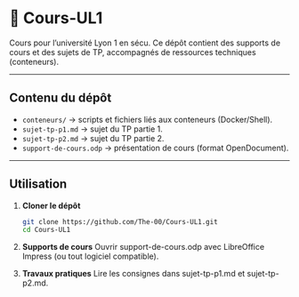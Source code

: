 # 📘 Cours-UL1

Cours pour l’université Lyon 1 en sécu.
Ce dépôt contient des supports de cours et des sujets de TP, accompagnés de ressources techniques (conteneurs).

---

## Contenu du dépôt

- `conteneurs/` → scripts et fichiers liés aux conteneurs (Docker/Shell).
- `sujet-tp-p1.md` → sujet du TP partie 1.
- `sujet-tp-p2.md` → sujet du TP partie 2.
- `support-de-cours.odp` → présentation de cours (format OpenDocument).

---

## Utilisation

1. **Cloner le dépôt**
   ```bash
   git clone https://github.com/The-00/Cours-UL1.git
   cd Cours-UL1
   ```
2. **Supports de cours**
   Ouvrir support-de-cours.odp avec LibreOffice Impress (ou tout logiciel compatible).

3. **Travaux pratiques**
   Lire les consignes dans sujet-tp-p1.md et sujet-tp-p2.md.

